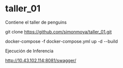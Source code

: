 # taller_01
Contiene el taller de penguins

git clone https://github.com/simonmoya/taller_01.git

docker-compose -f docker-compose.yml up -d --build

Ejecución de Inferencia

http://10.43.102.114:8081/swagger/
